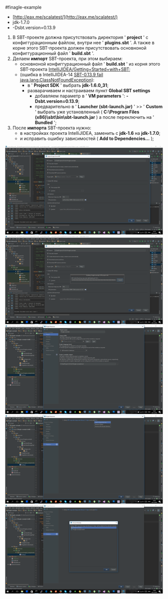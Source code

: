#finagle-example

* [http://eax.me/scalatest/](http://eax.me/scalatest/)
* jdk-1.7.0
* -Dsbt.version=0.13.9


>
1. В SBT-проекте должна присутствовать директория  ' **project** '  с конфиггурационным файлом, внутри нее  ' **plugins.sbt** '.
   А также в корне этого SBT-проекта должен присутствовать основноной конфиггурационный файл  ' **build.sbt** '.
2. Делаем **импорт** SBT-проекта, при этом выбираем:
   - основноной конфиггурационный файл  ' **build.sbt** ' из корня этого SBT-проекта [IntelliJIDEA/Getting+Started+with+SBT](https://confluence.jetbrains.com/display/IntelliJIDEA/Getting+Started+with+SBT);
   - (ошибка в IntelliJIDEA-14 [SBT-0.13.9 fail java.lang.ClassNotFoundException](https://intellij-support.jetbrains.com/hc/en-us/community/posts/206633295-SBT-0-13-9-fail-java-lang-ClassNotFoundException-org-jetbrains-sbt-ReadProject-)):
     - в  ' **Project SDK** '  выбрать **jdk-1.6.0_31**;
     - разварачиваем и настраиваем пункт **Global SBT settings**
        - добавляем параметр в  ' **VM parameters** ': **-Dsbt.version=0.13.9**;
        - предварительно в  ' **Launcher (sbt-launch.jar)** '  >>  ' **Custom** '  выбрать уже установленный ( **C:\Program Files (x86)\sbt\bin\sbt-launch.jar** ) а после переключить на  ' **Bundled** ';
3. После **импорта** SBT-проекта нужно:
   - в настройках проекта IntelliJIDEA, заменить с **jdk-1.6** на **jdk-1.7.0**;
   - и исправить ошибку зависимостей ( **Add to Dependencies...** );

![1.1](1.1.png)
![1.2](1.2.png)
![2](2.png)
![3.1](3.1.png)
![3.2](3.2.png)
